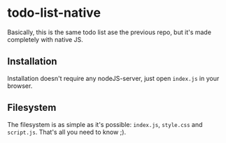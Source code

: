 # todo-list-native
Basically, this is the same todo list ase the previous repo, but it's made completely with native JS.

## Installation
Installation doesn't require any nodeJS-server, just open `index.js` in your browser.

## Filesystem
The filesystem is as simple as it's possible: `index.js`, `style.css` and `script.js`. That's all you need to know ;).